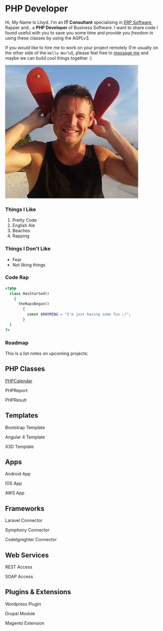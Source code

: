 # PHP Developer

Hi, My Name Is Lloyd. I'm an **IT Consultant** specialising in [ERP Software](https://www.erp.ie), Rapper and.. a **PHP Developer** of Business Software. I want to share code I found useful with you to save you some time and provide you _freedom_ in using these classes by using the AGPLv3. 

If you would like to hire me to work on your project remotely (I'm usually on the other side of the `Hello World`), please feel free to [message me](mailto:lloydhardy@gmail.com) and maybe we can build cool things together :)

![Image](beach.jpg)


### Things I Like

1. Pretty Code
2. English Ale
3. Beaches
4. Rapping


### Things I Don't Like

- Fear
- Not liking things


### Code Rap

```php
<?php
  class HasStarted() 
    {
      theRapsBegun()
        {
          const $RHYMING = "I'm just having some fun ;)";
        }
  }
?>
```

### Roadmap

This is a list notes on upcoming projects:

## PHP Classes

[PHPCalendar](https://lloydhardy.github.io/PHPCalendar)

PHPReport

PHPResult

## Templates

Bootstrap Template

Angular 4 Template

X3D Template

## Apps

Android App

IOS App

AWS App

## Frameworks

Laravel Connector 

Symphony Connector

CodeIgnighter Connector

## Web Services

REST Access

SOAP Access

## Plugins & Extensions

Wordpress Plugin

Drupal Module

Magento Extension

